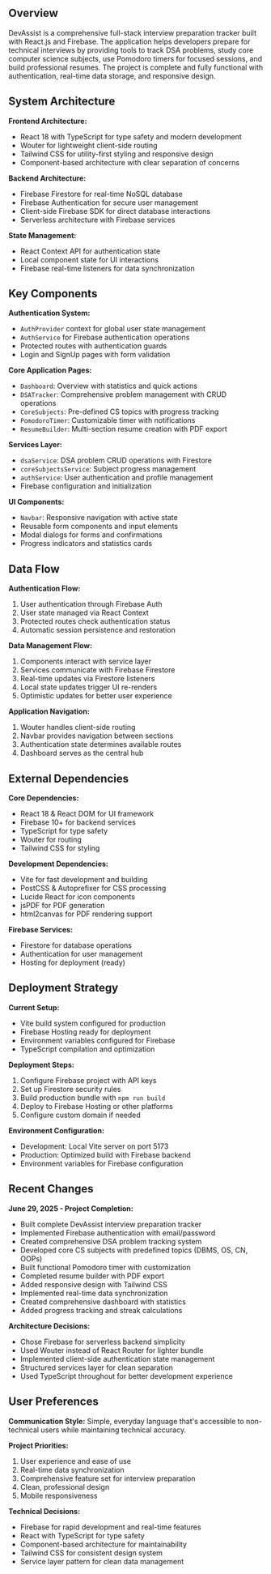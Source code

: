 

## Overview

DevAssist is a comprehensive full-stack interview preparation tracker built with React.js and Firebase. The application helps developers prepare for technical interviews by providing tools to track DSA problems, study core computer science subjects, use Pomodoro timers for focused sessions, and build professional resumes. The project is complete and fully functional with authentication, real-time data storage, and responsive design.

## System Architecture

**Frontend Architecture:**
- React 18 with TypeScript for type safety and modern development
- Wouter for lightweight client-side routing
- Tailwind CSS for utility-first styling and responsive design
- Component-based architecture with clear separation of concerns

**Backend Architecture:**
- Firebase Firestore for real-time NoSQL database
- Firebase Authentication for secure user management
- Client-side Firebase SDK for direct database interactions
- Serverless architecture with Firebase services

**State Management:**
- React Context API for authentication state
- Local component state for UI interactions
- Firebase real-time listeners for data synchronization

## Key Components

**Authentication System:**
- `AuthProvider` context for global user state management
- `AuthService` for Firebase authentication operations
- Protected routes with authentication guards
- Login and SignUp pages with form validation

**Core Application Pages:**
- `Dashboard`: Overview with statistics and quick actions
- `DSATracker`: Comprehensive problem management with CRUD operations
- `CoreSubjects`: Pre-defined CS topics with progress tracking
- `PomodoroTimer`: Customizable timer with notifications
- `ResumeBuilder`: Multi-section resume creation with PDF export

**Services Layer:**
- `dsaService`: DSA problem CRUD operations with Firestore
- `coreSubjectsService`: Subject progress management
- `authService`: User authentication and profile management
- Firebase configuration and initialization

**UI Components:**
- `Navbar`: Responsive navigation with active state
- Reusable form components and input elements
- Modal dialogs for forms and confirmations
- Progress indicators and statistics cards

## Data Flow

**Authentication Flow:**
1. User authentication through Firebase Auth
2. User state managed via React Context
3. Protected routes check authentication status
4. Automatic session persistence and restoration

**Data Management Flow:**
1. Components interact with service layer
2. Services communicate with Firebase Firestore
3. Real-time updates via Firestore listeners
4. Local state updates trigger UI re-renders
5. Optimistic updates for better user experience

**Application Navigation:**
1. Wouter handles client-side routing
2. Navbar provides navigation between sections
3. Authentication state determines available routes
4. Dashboard serves as the central hub

## External Dependencies

**Core Dependencies:**
- React 18 & React DOM for UI framework
- Firebase 10+ for backend services
- TypeScript for type safety
- Wouter for routing
- Tailwind CSS for styling

**Development Dependencies:**
- Vite for fast development and building
- PostCSS & Autoprefixer for CSS processing
- Lucide React for icon components
- jsPDF for PDF generation
- html2canvas for PDF rendering support

**Firebase Services:**
- Firestore for database operations
- Authentication for user management
- Hosting for deployment (ready)

## Deployment Strategy

**Current Setup:**
- Vite build system configured for production
- Firebase Hosting ready for deployment
- Environment variables configured for Firebase
- TypeScript compilation and optimization

**Deployment Steps:**
1. Configure Firebase project with API keys
2. Set up Firestore security rules
3. Build production bundle with `npm run build`
4. Deploy to Firebase Hosting or other platforms
5. Configure custom domain if needed

**Environment Configuration:**
- Development: Local Vite server on port 5173
- Production: Optimized build with Firebase backend
- Environment variables for Firebase configuration

## Recent Changes

**June 29, 2025 - Project Completion:**
- Built complete DevAssist interview preparation tracker
- Implemented Firebase authentication with email/password
- Created comprehensive DSA problem tracking system
- Developed core CS subjects with predefined topics (DBMS, OS, CN, OOPs)
- Built functional Pomodoro timer with customization
- Completed resume builder with PDF export
- Added responsive design with Tailwind CSS
- Implemented real-time data synchronization
- Created comprehensive dashboard with statistics
- Added progress tracking and streak calculations

**Architecture Decisions:**
- Chose Firebase for serverless backend simplicity
- Used Wouter instead of React Router for lighter bundle
- Implemented client-side authentication state management
- Structured services layer for clean separation
- Used TypeScript throughout for better development experience

## User Preferences

**Communication Style:** Simple, everyday language that's accessible to non-technical users while maintaining technical accuracy.

**Project Priorities:**
1. User experience and ease of use
2. Real-time data synchronization
3. Comprehensive feature set for interview preparation
4. Clean, professional design
5. Mobile responsiveness

**Technical Decisions:**
- Firebase for rapid development and real-time features
- React with TypeScript for type safety
- Component-based architecture for maintainability
- Tailwind CSS for consistent design system
- Service layer pattern for clean data management

